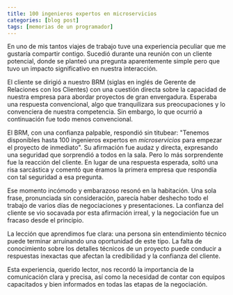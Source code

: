 ```yaml
---
title: 100 ingenieros expertos en microservicios
categories: [blog post]
tags: [memorias de un programador]
---
```

En uno de mis tantos viajes de trabajo tuve una experiencia peculiar que me gustaría compartir contigo. Sucedió durante una reunión con un cliente potencial, donde se planteó una pregunta aparentemente simple pero que tuvo un impacto significativo en nuestra interacción.

El cliente se dirigió a nuestro BRM (siglas en inglés de Gerente de Relaciones con los Clientes) con una cuestión directa sobre la capacidad de nuestra empresa para abordar proyectos de gran envergadura. Esperaba una respuesta convencional, algo que tranquilizara sus preocupaciones y lo convenciera de nuestra competencia. Sin embargo, lo que ocurrió a continuación fue todo menos convencional.

El BRM, con una confianza palpable, respondió sin titubear: "Tenemos disponibles hasta 100 ingenieros expertos en *microservicios* para empezar el proyecto de inmediato". Su afirmación fue audaz y directa, expresando una seguridad que sorprendió a todos en la sala. Pero lo más sorprendente fue la reacción del cliente. En lugar de una respuesta esperada, soltó una risa sarcástica y comentó que éramos la primera empresa que respondía con tal seguridad a esa pregunta.

Ese momento incómodo y embarazoso resonó en la habitación. Una sola frase, pronunciada sin consideración, parecía haber deshecho todo el trabajo de varios días de negociaciones y presentaciones. La confianza del cliente se vio socavada por esta afirmación irreal, y la negociación fue un fracaso desde el principio.

La lección que aprendimos fue clara: una persona sin entendimiento técnico puede terminar arruinando una oportunidad de este tipo. La falta de conocimiento sobre los detalles técnicos de un proyecto puede conducir a respuestas inexactas que afectan la credibilidad y la confianza del cliente.

Esta experiencia, querido lector, nos recordó la importancia de la comunicación clara y precisa, así como la necesidad de contar con equipos capacitados y bien informados en todas las etapas de la negociación.